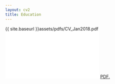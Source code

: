 ```yaml
---
layout: cv2
title: Education
---
```



{{ site.baseurl }}assets/pdfs/CV_Jan2018.pdf
<embed src="assets/pdfs/CV_Jan2018.pdf" type="application/pdf" />
<a href="assets/pdfs/CV_Jan2018.pdf" target="_blank">PDF.</a>